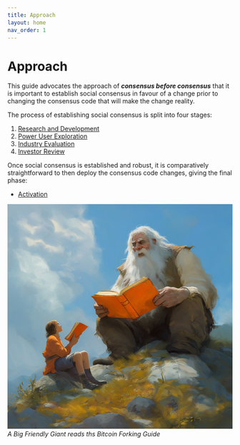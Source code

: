 ```yaml
---
title: Approach
layout: home
nav_order: 1
---
```


# Approach

This guide advocates the approach of ***consensus before consensus***
that it is important to establish social consensus in favour of a change
prior to changing the consensus code that will make the change reality.

The process of establishing social consensus is split into four stages:

 1. [Research and Development](research)
 2. [Power User Exploration](power)
 3. [Industry Evaluation](industry)
 4. [Investor Review](investor)

Once social consensus is established and robust, it is comparatively
straightforward to then deploy the consensus code changes, giving the
final phase:

 * [Activation](activation)

![bfg discussings the bfg](img/bfg.jpg)
*A Big Friendly Giant reads ths Bitcoin Forking Guide*
